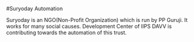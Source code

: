 #Suryoday Automation

Suryoday is an NGO(Non-Profit Organization) which is run by PP Guruji. It works for many social causes. Development Center of IIPS DAVV is contributing towards the automation of this trust.

